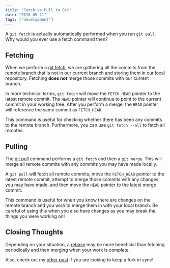 ```yaml
---
title: "Fetch vs Pull in Git"
date: "2018-05-21"
tags: ["development"]
---
```


A `git fetch` is actually automatically performed when you run `git pull`. Why would you ever use a fetch command then?

## Fetching

When we perform a [git fetch](https://git-scm.com/docs/git-fetch), we are gathering all the commits from the remote branch that is not in our current branch and storing them in our local repository. Fetching **does not** merge those commits with our current branch.

In more technical terms, `git fetch` will move the `FETCH_HEAD` pointer to the latest remote commit. The `HEAD` pointer will continue to point to the current commit in your working tree. After you perform a merge, the `HEAD` pointer will reference the same commit as `FETCH_HEAD`.

This command is useful for checking whether there has been any commits to the remote branch. Furthermore, you can use `git fetch --all` to fetch all remotes.

## Pulling

The [git pull](https://www.git-scm.com/docs/git-pull) command performs a `git fetch` and then a `git merge`. This will merge all remote commits with any commits you may have made locally.

A `git pull` will fetch all remote commits, move the `FETCH_HEAD` pointer to the latest remote commit, attempt to merge those commits with any changes you may have made, and then move the `HEAD` pointer to the latest merge commit.

This command is useful for when you know there are changes on the remote branch and you wish to merge them in with your local branch. Be careful of using this when you also have changes as you may break the things you were working on!

## Closing Thoughts

Depending on your situation, a [rebase](https://git-scm.com/book/en/v2/Git-Branching-Rebasing) may be more beneficial than fetching periodically and then merging when your work is complete.

Also, check out my [other post](/blog/keeping-fork-in-sync-in-git) if you are looking to keep a fork in sync!
